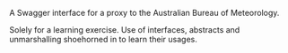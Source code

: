 A Swagger interface for a proxy to the Australian Bureau of Meteorology.

Solely for a learning exercise. Use of interfaces, abstracts and unmarshalling shoehorned in to learn their usages. 

